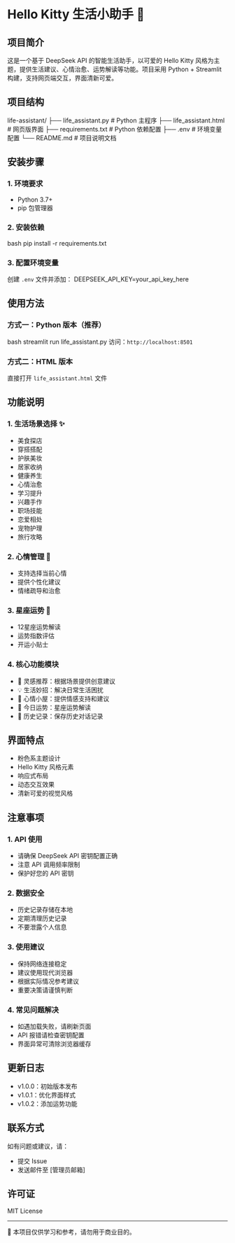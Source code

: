 # Hello Kitty 生活小助手 🎀

## 项目简介
这是一个基于 DeepSeek API 的智能生活助手，以可爱的 Hello Kitty 风格为主题，提供生活建议、心情治愈、运势解读等功能。项目采用 Python + Streamlit 构建，支持网页端交互，界面清新可爱。

## 项目结构 
life-assistant/
├── life_assistant.py # Python 主程序
├── life_assistant.html # 网页版界面
├── requirements.txt # Python 依赖配置
├── .env # 环境变量配置
└── README.md # 项目说明文档

## 安装步骤

### 1. 环境要求
- Python 3.7+
- pip 包管理器

### 2. 安装依赖
bash
pip install -r requirements.txt

### 3. 配置环境变量
创建 `.env` 文件并添加：
DEEPSEEK_API_KEY=your_api_key_here

## 使用方法

### 方式一：Python 版本（推荐）
bash
streamlit run life_assistant.py
访问：`http://localhost:8501`

### 方式二：HTML 版本
直接打开 `life_assistant.html` 文件

## 功能说明

### 1. 生活场景选择 ✨
- 美食探店
- 穿搭搭配
- 护肤美妆
- 居家收纳
- 健康养生
- 心情治愈
- 学习提升
- 兴趣手作
- 职场技能
- 恋爱相处
- 宠物护理
- 旅行攻略

### 2. 心情管理 💝
- 支持选择当前心情
- 提供个性化建议
- 情绪疏导和治愈

### 3. 星座运势 🌟
- 12星座运势解读
- 运势指数评估
- 开运小贴士

### 4. 核心功能模块
- 💫 灵感推荐：根据场景提供创意建议
- 💡 生活妙招：解决日常生活困扰
- 💝 心情小屋：提供情感支持和建议
- 🌟 今日运势：星座运势解读
- 📜 历史记录：保存历史对话记录

## 界面特点
- 粉色系主题设计
- Hello Kitty 风格元素
- 响应式布局
- 动态交互效果
- 清新可爱的视觉风格

## 注意事项

### 1. API 使用
- 请确保 DeepSeek API 密钥配置正确
- 注意 API 调用频率限制
- 保护好您的 API 密钥

### 2. 数据安全
- 历史记录存储在本地
- 定期清理历史记录
- 不要泄露个人信息

### 3. 使用建议
- 保持网络连接稳定
- 建议使用现代浏览器
- 根据实际情况参考建议
- 重要决策请谨慎判断

### 4. 常见问题解决
- 如遇加载失败，请刷新页面
- API 报错请检查密钥配置
- 界面异常可清除浏览器缓存

## 更新日志
- v1.0.0：初始版本发布
- v1.0.1：优化界面样式
- v1.0.2：添加运势功能

## 联系方式
如有问题或建议，请：
- 提交 Issue
- 发送邮件至 [管理员邮箱]

## 许可证
MIT License

---

💝 本项目仅供学习和参考，请勿用于商业目的。